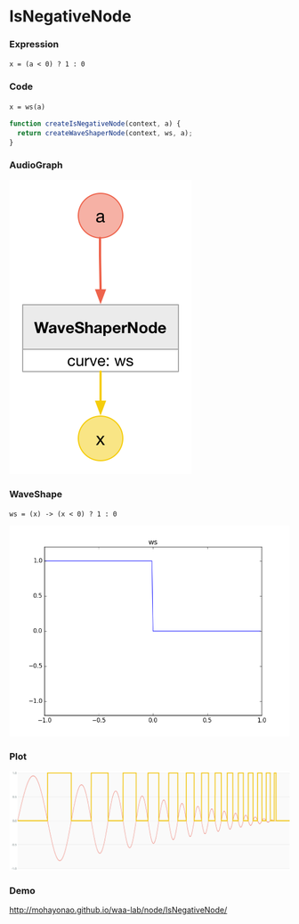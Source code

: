 # IsNegativeNode

### Expression

`x = (a < 0) ? 1 : 0`

### Code

`x = ws(a)`

```js
function createIsNegativeNode(context, a) {
  return createWaveShaperNode(context, ws, a);
}
```

### AudioGraph

![](IsNegativeNode.png)

### WaveShape

`ws = (x) -> (x < 0) ? 1 : 0`

![](IsNegativeNodeWaveShape.png)

### Plot

![](IsNegativeNodePlot.png)

### Demo

http://mohayonao.github.io/waa-lab/node/IsNegativeNode/
